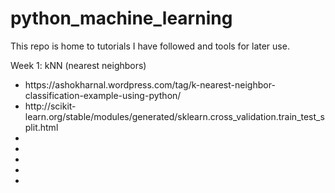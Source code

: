# python_machine_learning

This repo is home to tutorials I have followed and tools for later use. 

Week 1: kNN (nearest neighbors) 

<ul>
  <li>https://ashokharnal.wordpress.com/tag/k-nearest-neighbor-classification-example-using-python/</li>
  <li>http://scikit-learn.org/stable/modules/generated/sklearn.cross_validation.train_test_split.html</li>
  <li></li>
  <li></li>
  <li></li>
  <li></li>
  <li></li>
</ul>

